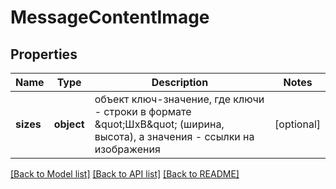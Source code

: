 # MessageContentImage

## Properties
Name | Type | Description | Notes
------------ | ------------- | ------------- | -------------
**sizes** | **object** | объект ключ-значение, где ключи - строки в формате \&quot;ШxВ\&quot; (ширина, высота), а значения - ссылки на изображения | [optional] 

[[Back to Model list]](../../README.md#documentation-for-models) [[Back to API list]](../../README.md#documentation-for-api-endpoints) [[Back to README]](../../README.md)

